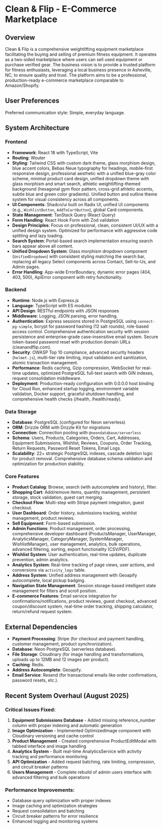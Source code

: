 # Clean & Flip - E-Commerce Marketplace

## Overview
Clean & Flip is a comprehensive weightlifting equipment marketplace facilitating the buying and selling of premium fitness equipment. It operates as a two-sided marketplace where users can sell used equipment or purchase verified gear. The business vision is to provide a trusted platform for fitness enthusiasts, leveraging a local business presence in Asheville, NC, to ensure quality and trust. The platform aims to be a professional, production-ready e-commerce marketplace comparable to Amazon/Shopify.

## User Preferences
Preferred communication style: Simple, everyday language.

## System Architecture

### Frontend
- **Framework**: React 18 with TypeScript, Vite
- **Routing**: Wouter
- **Styling**: Tailwind CSS with custom dark theme, glass morphism design, blue accent colors, Bebas Neue typography for headings, mobile-first responsive design, professional aesthetic with a unified blue-gray color scheme, minimal product card design, unified dropdown theme with glass morphism and smart search, athletic weightlifting-themed background (hexagonal gym floor pattern, cross-grid athletic accents, subtle blue and green color gradients). Unified button and outline theme system for visual consistency across all components.
- **UI Components**: Shadcn/ui built on Radix UI, unified UI components (e.g., `WishlistButton`, `AddToCartButton`), global Card components.
- **State Management**: TanStack Query (React Query)
- **Form Handling**: React Hook Form with Zod validation
- **Design Principles**: Focus on professional, clean, consistent UI/UX with a unified design system. Optimized for performance with aggressive code splitting and lazy loading.
- **Search System**: Portal-based search implementation ensuring search bars appear above all content.
- **Unified Dropdown System**: Glass morphism dropdown component (`UnifiedDropdown`) with consistent styling matching the search bar, replacing all legacy Select components across Contact, Sell-to-Us, and Admin pages.
- **Error Handling**: App-wide ErrorBoundary, dynamic error pages (404, 403, 500), ApiError component with retry functionality.

### Backend
- **Runtime**: Node.js with Express.js
- **Language**: TypeScript with ES modules
- **API Design**: RESTful endpoints with JSON responses
- **Middleware**: Logging, JSON parsing, error handling.
- **Authentication**: Express sessions stored in PostgreSQL using `connect-pg-simple`, bcrypt for password hashing (12 salt rounds), role-based access control. Comprehensive authentication security with session persistence and enterprise-grade case-insensitive email system. Secure token-based password reset with production domain URLs (cleanandflip.com).
- **Security**: OWASP Top 10 compliance, advanced security headers (`helmet.js`), multi-tier rate limiting, input validation and sanitization, atomic transaction management.
- **Performance**: Redis caching, Gzip compression, WebSocket for real-time updates, optimized PostgreSQL full-text search with GIN indexes, request consolidation middleware.
- **Deployment**: Production-ready configuration with 0.0.0.0 host binding for Cloud Run, enhanced startup logging, environment variable validation, Docker support, graceful shutdown handling, and comprehensive health checks (/health, /health/ready).

### Data Storage
- **Database**: PostgreSQL (configured for Neon serverless)
- **ORM**: Drizzle ORM with Drizzle Kit for migrations
- **Connection**: Connection pooling with `@neondatabase/serverless`
- **Schema**: Users, Products, Categories, Orders, Cart, Addresses, Equipment Submissions, Wishlist, Reviews, Coupons, Order Tracking, Return Requests, Password Reset Tokens, Email Logs.
- **Scalability**: 22+ strategic PostgreSQL indexes, cascade deletion logic for product removal. Comprehensive database schema validation and optimization for production stability.

### Core Features
- **Product Catalog**: Browse, search (with autocomplete and history), filter.
- **Shopping Cart**: Add/remove items, quantity management, persistent storage, stock validation, guest cart merging.
- **Checkout Flow**: Multi-step with Stripe payment integration, guest checkout.
- **User Dashboard**: Order history, submissions tracking, wishlist management, product reviews.
- **Sell Equipment**: Form-based submission.
- **Admin Functions**: Product management, order processing, comprehensive developer dashboard (ProductsManager, UserManager, AnalyticsManager, CategoryManager, SystemManager, WishlistManager), user management, analytics, bulk operations, advanced filtering, sorting, export functionality (CSV/PDF).
- **Wishlist System**: User authentication, real-time updates, duplicate prevention, admin analytics.
- **Analytics System**: Real-time tracking of page views, user actions, and conversions via `activity_logs` table.
- **Address System**: Unified address management with Geoapify autocomplete, local pickup badging.
- **Navigation State Management**: Session storage-based intelligent state management for filters and scroll position.
- **E-commerce Features**: Email service integration for confirmations/notifications, product reviews, guest checkout, advanced coupon/discount system, real-time order tracking, shipping calculator, return/refund request system.

## External Dependencies
- **Payment Processing**: Stripe (for checkout and payment handling, customer management, product synchronization).
- **Database**: Neon PostgreSQL (serverless database).
- **File Storage**: Cloudinary (for image handling and transformations, uploads up to 12MB and 12 images per product).
- **Caching**: Redis.
- **Address Autocomplete**: Geoapify.
- **Email Service**: Resend (for transactional emails like order confirmations, password resets, etc.).

## Recent System Overhaul (August 2025)
### Critical Issues Fixed:
1. **Equipment Submissions Database** - Added missing reference_number column with proper indexing and automatic generation
2. **Image Optimization** - Implemented OptimizedImage component with Cloudinary versioning and cache control
3. **Product Management** - Created comprehensive ProductEditModal with tabbed interface and image handling
4. **Analytics System** - Built real-time AnalyticsService with activity tracking and performance monitoring
5. **API Optimization** - Added request batching, rate limiting, compression, and circuit breaker patterns
6. **Users Management** - Complete rebuild of admin users interface with advanced filtering and bulk operations

### Performance Improvements:
- Database query optimization with proper indexes
- Image caching and optimization strategies
- Request consolidation and batching
- Circuit breaker patterns for error resilience
- Enhanced logging and monitoring systems
